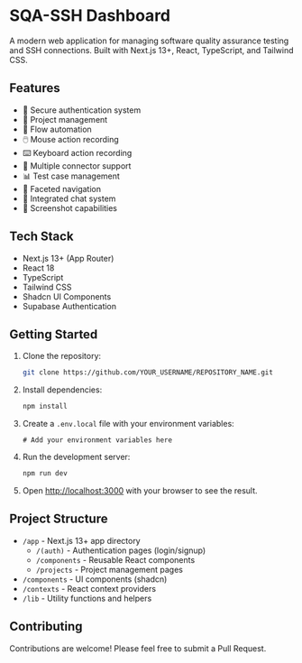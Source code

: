 # SQA-SSH Dashboard

A modern web application for managing software quality assurance testing and SSH connections. Built with Next.js 13+, React, TypeScript, and Tailwind CSS.

## Features

- 🔐 Secure authentication system
- 📁 Project management
- 🔄 Flow automation
- 🖱️ Mouse action recording
- ⌨️ Keyboard action recording
- 🔌 Multiple connector support
- 📊 Test case management
- 🎯 Faceted navigation
- 💬 Integrated chat system
- 📸 Screenshot capabilities

## Tech Stack

- Next.js 13+ (App Router)
- React 18
- TypeScript
- Tailwind CSS
- Shadcn UI Components
- Supabase Authentication

## Getting Started

1. Clone the repository:
   ```bash
   git clone https://github.com/YOUR_USERNAME/REPOSITORY_NAME.git
   ```

2. Install dependencies:
   ```bash
   npm install
   ```

3. Create a `.env.local` file with your environment variables:
   ```
   # Add your environment variables here
   ```

4. Run the development server:
   ```bash
   npm run dev
   ```

5. Open [http://localhost:3000](http://localhost:3000) with your browser to see the result.

## Project Structure

- `/app` - Next.js 13+ app directory
  - `/(auth)` - Authentication pages (login/signup)
  - `/components` - Reusable React components
  - `/projects` - Project management pages
- `/components` - UI components (shadcn)
- `/contexts` - React context providers
- `/lib` - Utility functions and helpers

## Contributing

Contributions are welcome! Please feel free to submit a Pull Request.
